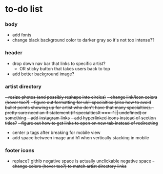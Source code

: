 # to-do list #

### body ###
- add fonts
- change black background color to darker gray so it's not too intense??

### header ###
- drop down nav bar that links to specific artist?
    - OR sticky button that takes users back to top
- add better background image?

### artist directory ###
~~- ~~resize photos (and possibly reshape into circles)~~~~
~~- change link/icon colors (hover too?)~~
~~- figure out formatting for ul/li specialties (also how to avoid bullet points showing up for artist who don't have that many specialties)... pretty sure need an if statement (if specialtiesX === '' || undefined) or something~~
~~- add instagram links~~
~~- add hyperlinked icons instead of section titles?~~
~~- figure out how to get links to open on new tab instead of redirecting~~
- center p tags after breaking for mobile view
- add space between image and h1 when vertically stacking in mobile

### footer icons ###
- replace? githib negative space is actually unclickable negative space
~~- change colors (hover too?) to match artist directory links~~